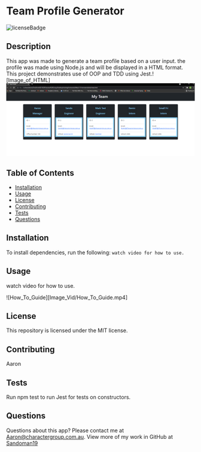 # Team Profile Generator
![licenseBadge](https://img.shields.io/badge/License-MIT-yellow)

## Description
This app was made to generate a team profile based on a user input. the profile was made using Node.js and will be displayed in a HTML format. This project demonstrates use of OOP and TDD using Jest.![Image_of_HTML]<img src="Image_Vid/image.png">
## Table of Contents
* [Installation](#installation)
* [Usage](#used)
* [License](#license)
* [Contributing](#contributing)
* [Tests](#tests)
* [Questions](#questions)
## Installation
To install dependencies, run the following:
`
watch video for how to use.
`
## Usage
watch video for how to use.

![How_To_Guide][Image_Vid/How_To_Guide.mp4]
## License
This repository is licensed under the MIT license.
## Contributing
Aaron
## Tests
Run npm test to run Jest for tests on constructors.

## Questions
Questions about this app? Please contact me at [Aaron@charactergroup.com.au](mailto:Aaron@charactergroup.com.au). 
View more of my work in GitHub at [Sandoman19](https://github.com/Sandoman19) 
